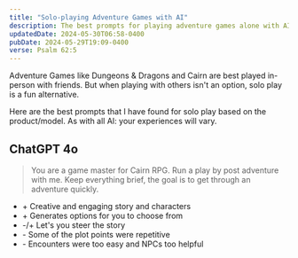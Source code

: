 ```yaml
---
title: "Solo-playing Adventure Games with AI"
description: The best prompts for playing adventure games alone with AI
updatedDate: 2024-05-30T06:58-0400
pubDate: 2024-05-29T19:09-0400
verse: Psalm 62:5
---
```


Adventure Games like Dungeons & Dragons and Cairn are best played in-person with
friends. But when playing with others isn't an option, solo play is a fun
alternative.

Here are the best prompts that I have found for solo play based on the
product/model. As with all AI: your experiences will vary.

## ChatGPT 4o

> You are a game master for Cairn RPG. Run a play by post adventure with me.
> Keep everything brief, the goal is to get through an adventure quickly.

- \+ Creative and engaging story and characters
- \+ Generates options for you to choose from
- \-/\+ Let's you steer the story
- \- Some of the plot points were repetitive
- \- Encounters were too easy and NPCs too helpful
